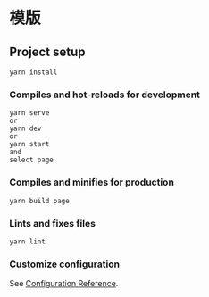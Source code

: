 # 模版

## Project setup
```
yarn install
```

### Compiles and hot-reloads for development
```
yarn serve
or
yarn dev
or
yarn start
and
select page
```

### Compiles and minifies for production
```
yarn build page
```

### Lints and fixes files
```
yarn lint
```

### Customize configuration
See [Configuration Reference](https://cli.vuejs.org/config/).
